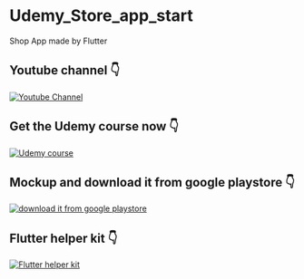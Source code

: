 # Udemy_Store_app_start


Shop App made by Flutter

## Youtube channel 👇
[![Youtube Channel](https://upload.wikimedia.org/wikipedia/commons/thumb/b/b8/YouTube_Logo_2017.svg/2560px-YouTube_Logo_2017.svg.png)](https://www.youtube.com/channel/UCTGDYkqUtgCelc6G09LUm6w "Youtube Channel - Click to View!")

## Get the Udemy course now 👇

[![Udemy course](https://www.pipelinersales.com/wp-content/uploads/2019/06/large-udemy.jpg)](https://www.udemy.com/course/flutter-with-firebase-build-an-e-commerce-app-from-scratch/#reviews "Udemy course - Click to View!")


## Mockup and download it from google playstore 👇

[![download it from google playstore](https://user-images.githubusercontent.com/38382273/121786767-b676bf80-cbca-11eb-8ebb-604d79d6af84.png)](https://play.google.com/store/apps/details?id=com.hadik3n.shop_app&hl=en&gl=US "download it from google playstore - Click to View!")

## Flutter helper kit 👇

[![Flutter helper kit](https://user-images.githubusercontent.com/38382273/124526411-624aae00-de0b-11eb-9637-ae1183c83b49.jpg)](https://play.google.com/store/apps/details?id=com.hadik.flutterer&hl=en&gl=US "Flutter helper kit - Click to View!")





